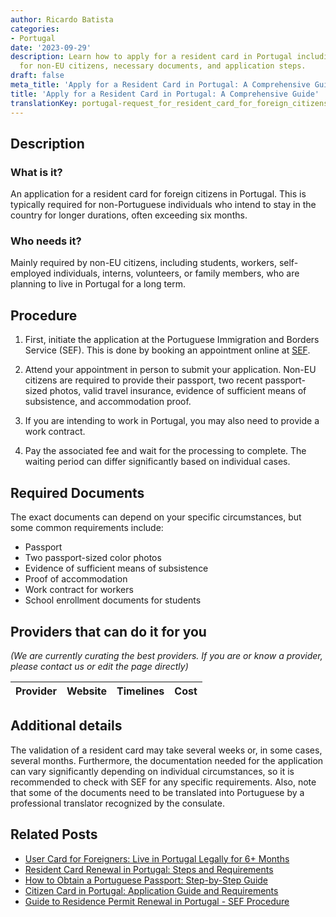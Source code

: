 ```yaml
---
author: Ricardo Batista
categories:
- Portugal
date: '2023-09-29'
description: Learn how to apply for a resident card in Portugal including requirements
  for non-EU citizens, necessary documents, and application steps.
draft: false
meta_title: 'Apply for a Resident Card in Portugal: A Comprehensive Guide'
title: 'Apply for a Resident Card in Portugal: A Comprehensive Guide'
translationKey: portugal-request_for_resident_card_for_foreign_citizens
---
```


## Description
### What is it?
An application for a resident card for foreign citizens in Portugal. This is typically required for non-Portuguese individuals who intend to stay in the country for longer durations, often exceeding six months.

### Who needs it?
Mainly required by non-EU citizens, including students, workers, self-employed individuals, interns, volunteers, or family members, who are planning to live in Portugal for a long term.

## Procedure
1. First, initiate the application at the Portuguese Immigration and Borders Service (SEF). This is done by booking an appointment online at [SEF](https://www.sef.pt/).

2. Attend your appointment in person to submit your application. Non-EU citizens are required to provide their passport, two recent passport-sized photos, valid travel insurance, evidence of sufficient means of subsistence, and accommodation proof.

3. If you are intending to work in Portugal, you may also need to provide a work contract.

4. Pay the associated fee and wait for the processing to complete. The waiting period can differ significantly based on individual cases.

## Required Documents
The exact documents can depend on your specific circumstances, but some common requirements include:
- Passport
- Two passport-sized color photos
- Evidence of sufficient means of subsistence
- Proof of accommodation
- Work contract for workers
- School enrollment documents for students 

## Providers that can do it for you

_(We are currently curating the best providers. If you are or know a provider, please contact us or edit the page directly)_

| Provider        |     Website     |     Timelines    |       Cost      |
| --------------- | --------------- |  :-------------: | :-------------: |

## Additional details
The validation of a resident card may take several weeks or, in some cases, several months. Furthermore, the documentation needed for the application can vary significantly depending on individual circumstances, so it is recommended to check with SEF for any specific requirements. Also, note that some of the documents need to be translated into Portuguese by a professional translator recognized by the consulate.


## Related Posts

- [User Card for Foreigners: Live in Portugal Legally for 6+ Months](https://tramitit.com/guides/portugal/request_for_user_card_for_foreigners/)
- [Resident Card Renewal in Portugal: Steps and Requirements](https://tramitit.com/guides/portugal/renewal_of_resident_card_for_foreign_citizens/)
- [How to Obtain a Portuguese Passport: Step-by-Step Guide](https://tramitit.com/guides/portugal/request_for_portuguese_passport/)
- [Citizen Card in Portugal: Application Guide and Requirements](https://tramitit.com/guides/portugal/request_for_citizen_card/)
- [Guide to Residence Permit Renewal in Portugal - SEF Procedure](https://tramitit.com/guides/portugal/request_for_residence_permit_renewal/)